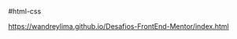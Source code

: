 #html-css



<a href="https://wandreylima.github.io/Desafios-FrontEnd-Mentor/index.html">https://wandreylima.github.io/Desafios-FrontEnd-Mentor/index.html</a>